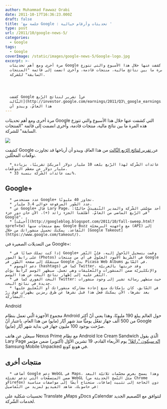 ```yaml
---
author: Muhammad Fawwaz Orabi
date: 2011-10-17T16:36:23.000Z
draft: false
title: 'جلسة مع Google : تحديثات وأرقام خيالية '
type: post
url: /2011/10/google-news-5/
categories:
  - Google
tags:
  - Google
coverImage: /static/images/google-news-5/Google-logo.jpg
excerpt: >-
  مرة أخرى ومع أهم تحديثات Google التي كشفت عنها خلال هذا الأسبوع والتي تتوزع
  هذه المرة ما بين نتائج مالية، منتجات قادمة، وأخرى انضمت إلى قائمة "المنتجات
  السابقة" للشركة.




  كشفت Google عن[ تقرير لنتائج الرّبع
  الثّالث](http://investor.google.com/earnings/2011/Q3\_google_earnings.html) من
  هذا العامّ، ويبدو أن
---
```

مرة أخرى ومع أهم تحديثات Google التي كشفت عنها خلال هذا الأسبوع والتي تتوزع هذه المرة ما بين نتائج مالية، منتجات قادمة، وأخرى انضمت إلى قائمة "المنتجات السابقة" للشركة.

![](/static/images/google-news-5/Google-logo.jpg)

كشفت Google عن[ تقرير لنتائج الرّبع الثّالث](http://investor.google.com/earnings/2011/Q3\_google_earnings.html) من هذا العامّ، ويبدو أن أرباحها قد تجاوزت توقّعات المحلّلين.

~~~
  * عائدات الشّركة لهذا الرّبع بلغت 10 مليار دولار أمريكيّ تقريبًا، بزيادة مليار دولار عن معظم التوقّعات.
  * نمت عائدات الشّركة بنسبة 33%.
~~~

## Google+

~~~
  * عدد مستخدمي Google+ تجاوز 40 مليونًا.
  * عدد الصّور المرفوعة حوالي 3.4 مليار.
  * عن Google+ قال Lary Page، أحد مؤسّسَي الشّركة والمدير التّنفيذيّ حاليًّا: "في الرّبع الماضي من العامّ، أطلقنا الجزء زائد (+)، الآن حان دور جزء Google".
  * [أُحيلت](http://googleblog.blogspot.com/2011/10/fall-sweep.html?spref=tw) بضع منتجات منها Google Buzz مع واجهته البرمجيّة (API) إلى التّقاعد. يمكنك تحميل منشوراتك من خلال [Google Takeout](https://www.google.com/takeout/).
~~~

من التعديلات الصغيرة في Google+:

~~~
  * إذا كنت تملك حسابًا في Google+ وقمت بتسجيل الدّخول إليه، فإنّ النّقر على رابط الصور (Photos) في الشّريط الأسود العلويّ في أي من منتجات Google سينقلك إلى صفحة الصّور في Google بدل Picasa Web Albums في السّابق.
  * دعم الوسوم (hashtags) كما في Twitter، وقد جربتها بالعربيّة والإنكليزيّة ضمن المنشورات والتّعليقات وهي تعمل. سيظهر الوسم كرابط يؤدّي النّقر عليه إلى إظهار نتائج البحث عن هذا الوسم.
  * البحث الفوري كما في Twitter: حيث ستظهر رسالة تشير إلى وجود منشورات جديدة في نتائج البحث.
  * في السّابق، كان بإمكانك منع إعادة مشاركة منشوراتك أو التّعليق عليها بعد نشرها، الآن يمكنك فعل هذا قبل نشرها عن طرق رمزين يظهران فوق زرّ المشاركة.
~~~

Android

مجموع الأجهزة الّتي تعمل بنظام Android حول العالم يبلغ 190 مليونًا، وهذا يعني أنّ أكثر من 500 ألف جهاز تفعّل يوميًّا منذ شهر أيّار (مايو) من هذا العام، باعتبار أنّ Google صرّحت بوجود 100 مليون جهاز في بداية شهر أيّار (مايو).

سيعلن عن هاتف Nexus Prime مع نظام Android Ice Cream Sandwich الّذي يقول Lary Page [إنّه سيكون "رائعًا"](http://ardroid.com/2011/10/14/larry-page-talking-ics-incredible-you-wont-beleive-what-we-managed-to-do-in-this-release/) يوم الأربعاء القادم، 19 تشرين الأوّل (أكتوبر) ضمن مؤتمر Samsung Mobile Unpacked في هونغ كونغ.

## منتجات أخرى

~~~
  * أضافت Google دعم WebGL في Maps، وهذا يسمح بعرض مجسّمات ثلاثيّة البعد ضمن المتصفّحات الّتي تدعم تقنيّة WebGL (مثل النّسخ الحديثة من Chrome وFirefox) دون الحاجة إلى تثبيت إضافات. ستحتاج أيضًا إلى مواصفات مناسبة في حاسوبك. شاهد الفيديو لمزيد من التّفاصيل:
~~~

تحسينات شكلية على Translate وMaps وDocs وCalendar لتتوافق مع التّصميم الجديد لخدمات الشّركة.

